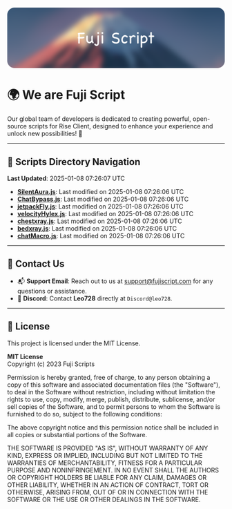 ![Banner](.github/b.webp)

# 🌍 **We are Fuji Script**

Our global team of developers is dedicated to creating powerful, open-source scripts for Rise Client, designed to enhance your experience and unlock new possibilities! 🌟

---
<!-- SCRIPTS_NAVIGATION_START -->
## 📂 **Scripts Directory Navigation**

**Last Updated**: 2025-01-08 07:26:07 UTC

- **[SilentAura.js](scripts/SilentAura.js)**: Last modified on 2025-01-08 07:26:06 UTC
- **[ChatBypass.js](scripts/ChatBypass.js)**: Last modified on 2025-01-08 07:26:06 UTC
- **[jetpackFly.js](scripts/jetpackFly.js)**: Last modified on 2025-01-08 07:26:06 UTC
- **[velocityHylex.js](scripts/velocityHylex.js)**: Last modified on 2025-01-08 07:26:06 UTC
- **[chestxray.js](scripts/chestxray.js)**: Last modified on 2025-01-08 07:26:06 UTC
- **[bedxray.js](scripts/bedxray.js)**: Last modified on 2025-01-08 07:26:06 UTC
- **[chatMacro.js](scripts/chatMacro.js)**: Last modified on 2025-01-08 07:26:06 UTC

<!-- SCRIPTS_NAVIGATION_END -->

---

## 💬 **Contact Us**  
- 📬 **Support Email**: Reach out to us at [support@fujiscript.com](mailto:support@fujiscript.com) for any questions or assistance.  
- 💬 **Discord**: Contact **Leo728** directly at `Discord@leo728`.

---

## 📜 **License**

This project is licensed under the MIT License.  

**MIT License**  
Copyright (c) 2023 Fuji Scripts  

Permission is hereby granted, free of charge, to any person obtaining a copy of this software and associated documentation files (the "Software"), to deal in the Software without restriction, including without limitation the rights to use, copy, modify, merge, publish, distribute, sublicense, and/or sell copies of the Software, and to permit persons to whom the Software is furnished to do so, subject to the following conditions:  

The above copyright notice and this permission notice shall be included in all copies or substantial portions of the Software.  

THE SOFTWARE IS PROVIDED "AS IS", WITHOUT WARRANTY OF ANY KIND, EXPRESS OR IMPLIED, INCLUDING BUT NOT LIMITED TO THE WARRANTIES OF MERCHANTABILITY, FITNESS FOR A PARTICULAR PURPOSE AND NONINFRINGEMENT. IN NO EVENT SHALL THE AUTHORS OR COPYRIGHT HOLDERS BE LIABLE FOR ANY CLAIM, DAMAGES OR OTHER LIABILITY, WHETHER IN AN ACTION OF CONTRACT, TORT OR OTHERWISE, ARISING FROM, OUT OF OR IN CONNECTION WITH THE SOFTWARE OR THE USE OR OTHER DEALINGS IN THE SOFTWARE.  
